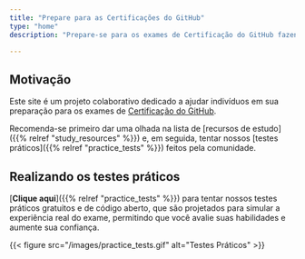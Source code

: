 ```yaml
---
title: "Prepare para as Certificações do GitHub"
type: "home"
description: "Prepare-se para os exames de Certificação do GitHub fazendo testes práticos gratuitos. Estes não são bancos de questões, mas um conjunto de perguntas elaboradas pela comunidade para os exames de GitHub Actions, Administração, Segurança Avançada e Fundamentos do GitHub!"

---
```


## Motivação

Este site é um projeto colaborativo dedicado a ajudar indivíduos em sua preparação para os exames de [Certificação do GitHub](https://learn.github.com/certifications).

Recomenda-se primeiro dar uma olhada na lista de [recursos de estudo]({{% relref "study_resources" %}}) e, em seguida, tentar nossos [testes práticos]({{% relref "practice_tests" %}}) feitos pela comunidade.

## Realizando os testes práticos

[**Clique aqui**]({{% relref "practice_tests" %}}) para tentar nossos testes práticos gratuitos e de código aberto, que são projetados para simular a experiência real do exame, permitindo que você avalie suas habilidades e aumente sua confiança.

{{< figure src="/images/practice_tests.gif" alt="Testes Práticos" >}}
